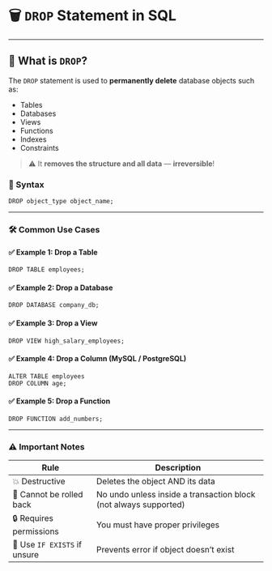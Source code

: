 # 🗑️ `DROP` Statement in SQL

---
## 📘 What is `DROP`?

The `DROP` statement is used to **permanently delete** database objects such as:
- Tables
- Databases
- Views
- Functions
- Indexes
- Constraints

> ⚠️ It **removes the structure and all data** — **irreversible**!

### 🧾 Syntax

```roomsql
DROP object_type object_name;
```
---
### 🛠️ Common Use Cases

#### ✅ Example 1: Drop a Table
```roomsql
DROP TABLE employees;
```
#### ✅ Example 2: Drop a Database
```roomsql
DROP DATABASE company_db;
```
#### ✅ Example 3: Drop a View
```roomsql
DROP VIEW high_salary_employees;
```
#### ✅ Example 4: Drop a Column (MySQL / PostgreSQL)
```roomsql
ALTER TABLE employees
DROP COLUMN age;
```
#### ✅ Example 5: Drop a Function
```roomsql
DROP FUNCTION add_numbers;
```
---
### ⚠️ Important Notes
| Rule                         | Description                                                      |
| ---------------------------- | ---------------------------------------------------------------- |
| 💥 Destructive               | Deletes the object AND its data                                  |
| 🛑 Cannot be rolled back     | No undo unless inside a transaction block (not always supported) |
| 🔒 Requires permissions      | You must have proper privileges                                  |
| 📄 Use `IF EXISTS` if unsure | Prevents error if object doesn’t exist                           |


